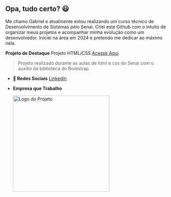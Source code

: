 ## Opa, tudo certo? 😃

  Me chamo Gabriel e atualmente estou realizando um curso técnico de Desenvolvimento de Sistemas pelo Senai. Criei este Github com o intuito de organizar meus projetos e acompanhar minha evolução como um desenvolvedor. Iniciei na área em 2024 e pretendo me dedicar ao máximo nela.

  **Projeto de Destaque**
  Projeto HTML/CSS [Acesse Aqui](https://gabrielcelestinost.github.io/projeto-sexta-feira-html/)
  >Projeto realizado durante as aulas de html e css do Senai com o auxílio da biblioteca do Bootstrap


- **📲 Redes Sociais**
  [Linkedin](https://www.linkedin.com/in/gabriel-celestino-911b62249/)
  

- **Empresa que Trabalho**

  <img src="https://jcconcursos.com.br/media/uploads/noticia/cptm_novo.jpg" alt="Logo do Projeto" width="300" />

<!---
GabrielCelestinoSt/GabrielCelestinoSt is a ✨ special ✨ repository because its `README.md` (this file) appears on your GitHub profile.
You can click the Preview link to take a look at your changes.
--->
